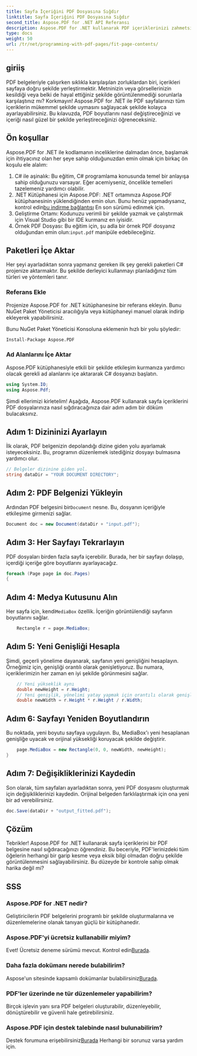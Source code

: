 ```yaml
---
title: Sayfa İçeriğini PDF Dosyasına Sığdır
linktitle: Sayfa İçeriğini PDF Dosyasına Sığdır
second_title: Aspose.PDF for .NET API Referansı
description: Aspose.PDF for .NET kullanarak PDF içeriklerinizi zahmetsizce yerleştirin. Bu kılavuz, optimum sayfa düzeni elde etmek için ayrıntılı, adım adım bir yaklaşım sağlar.
type: docs
weight: 50
url: /tr/net/programming-with-pdf-pages/fit-page-contents/
---
```

## giriiş

PDF belgeleriyle çalışırken sıklıkla karşılaşılan zorluklardan biri, içerikleri sayfaya doğru şekilde yerleştirmektir. Metninizin veya görsellerinizin kesildiği veya belki de hayal ettiğiniz şekilde görüntülenmediği sorunlarla karşılaştınız mı? Korkmayın! Aspose.PDF for .NET ile PDF sayfalarınızı tüm içeriklerin mükemmel şekilde uymasını sağlayacak şekilde kolayca ayarlayabilirsiniz. Bu kılavuzda, PDF boyutlarını nasıl değiştireceğinizi ve içeriği nasıl güzel bir şekilde yerleştireceğinizi öğreneceksiniz.

## Ön koşullar

Aspose.PDF for .NET ile kodlamanın inceliklerine dalmadan önce, başlamak için ihtiyacınız olan her şeye sahip olduğunuzdan emin olmak için birkaç ön koşulu ele alalım:

1. C# ile aşinalık: Bu eğitim, C# programlama konusunda temel bir anlayışa sahip olduğunuzu varsayar. Eğer acemiyseniz, öncelikle temelleri tazelemeniz yardımcı olabilir.
2.  .NET Kütüphanesi için Aspose.PDF: .NET ortamınıza Aspose.PDF kütüphanesinin yüklendiğinden emin olun. Bunu henüz yapmadıysanız, kontrol edin[bu indirme bağlantısı](https://releases.aspose.com/pdf/net/) En son sürümü edinmek için.
3. Geliştirme Ortamı: Kodunuzu verimli bir şekilde yazmak ve çalıştırmak için Visual Studio gibi bir IDE kurmanız en iyisidir.
4.  Örnek PDF Dosyası: Bu eğitim için, şu adla bir örnek PDF dosyanız olduğundan emin olun:`input.pdf` manipüle edebileceğiniz.

## Paketleri İçe Aktar

Her şeyi ayarladıktan sonra yapmanız gereken ilk şey gerekli paketleri C# projenize aktarmaktır. Bu şekilde derleyici kullanmayı planladığınız tüm türleri ve yöntemleri tanır.

### Referans Ekle

Projenize Aspose.PDF for .NET kütüphanesine bir referans ekleyin. Bunu NuGet Paket Yöneticisi aracılığıyla veya kütüphaneyi manuel olarak indirip ekleyerek yapabilirsiniz.

Bunu NuGet Paket Yöneticisi Konsoluna eklemenin hızlı bir yolu şöyledir:

```bash
Install-Package Aspose.PDF
```

### Ad Alanlarını İçe Aktar

Aspose.PDF kütüphanesiyle etkili bir şekilde etkileşim kurmanıza yardımcı olacak gerekli ad alanlarını içe aktararak C# dosyanızı başlatın.

```csharp
using System.IO;
using Aspose.Pdf;
```

Şimdi ellerimizi kirletelim! Aşağıda, Aspose.PDF kullanarak sayfa içeriklerini PDF dosyalarınıza nasıl sığdıracağınıza dair adım adım bir döküm bulacaksınız.

## Adım 1: Dizininizi Ayarlayın

İlk olarak, PDF belgenizin depolandığı dizine giden yolu ayarlamak isteyeceksiniz. Bu, programın düzenlemek istediğiniz dosyayı bulmasına yardımcı olur.

```csharp
// Belgeler dizinine giden yol.
string dataDir = "YOUR DOCUMENT DIRECTORY";
```

## Adım 2: PDF Belgenizi Yükleyin

 Ardından PDF belgesini bir`Document` nesne. Bu, dosyanın içeriğiyle etkileşime girmenizi sağlar.

```csharp
Document doc = new Document(dataDir + "input.pdf");
```

## Adım 3: Her Sayfayı Tekrarlayın

PDF dosyaları birden fazla sayfa içerebilir. Burada, her bir sayfayı dolaşıp, içerdiği içeriğe göre boyutlarını ayarlayacağız.

```csharp
foreach (Page page in doc.Pages)
{
```

## Adım 4: Medya Kutusunu Alın

 Her sayfa için, kendi`MediaBox` özellik. İçeriğin görüntülendiği sayfanın boyutlarını sağlar.

```csharp
    Rectangle r = page.MediaBox;
```

## Adım 5: Yeni Genişliği Hesapla

Şimdi, geçerli yönelime dayanarak, sayfanın yeni genişliğini hesaplayın. Örneğimiz için, genişliği orantılı olarak genişletiyoruz. Bu numara, içeriklerimizin her zaman en iyi şekilde görünmesini sağlar.

```csharp
    // Yeni yükseklik aynı
    double newHeight = r.Height;
    // Yeni genişlik, yönelimi yatay yapmak için orantılı olarak genişletildi
    double newWidth = r.Height * r.Height / r.Width;
```

## Adım 6: Sayfayı Yeniden Boyutlandırın

Bu noktada, yeni boyutu sayfaya uygulayın. Bu, MediaBox'ı yeni hesaplanan genişliğe uyacak ve orijinal yüksekliği koruyacak şekilde değiştirir.

```csharp
    page.MediaBox = new Rectangle(0, 0, newWidth, newHeight);
}
```

## Adım 7: Değişikliklerinizi Kaydedin

Son olarak, tüm sayfaları ayarladıktan sonra, yeni PDF dosyasını oluşturmak için değişikliklerinizi kaydedin. Orijinal belgeden farklılaştırmak için ona yeni bir ad verebilirsiniz.

```csharp
doc.Save(dataDir + "output_fitted.pdf");
```

## Çözüm

Tebrikler! Aspose.PDF for .NET kullanarak sayfa içeriklerini bir PDF belgesine nasıl sığdıracağınızı öğrendiniz. Bu beceriyle, PDF'lerinizdeki tüm öğelerin herhangi bir garip kesme veya eksik bilgi olmadan doğru şekilde görüntülenmesini sağlayabilirsiniz. Bu düzeyde bir kontrole sahip olmak harika değil mi?

## SSS

### Aspose.PDF for .NET nedir?
Geliştiricilerin PDF belgelerini programlı bir şekilde oluşturmalarına ve düzenlemelerine olanak tanıyan güçlü bir kütüphanedir.

### Aspose.PDF'yi ücretsiz kullanabilir miyim?
 Evet! Ücretsiz deneme sürümü mevcut. Kontrol edin[Burada](https://releases.aspose.com/).

### Daha fazla dokümanı nerede bulabilirim?
 Aspose'un sitesinde kapsamlı dokümanlar bulabilirsiniz[Burada](https://reference.aspose.com/pdf/net/).

### PDF'ler üzerinde ne tür düzenlemeler yapabilirim?
Birçok işlevin yanı sıra PDF belgeleri oluşturabilir, düzenleyebilir, dönüştürebilir ve güvenli hale getirebilirsiniz.

### Aspose.PDF için destek talebinde nasıl bulunabilirim?
 Destek forumuna erişebilirsiniz[Burada](https://forum.aspose.com/c/pdf/10) Herhangi bir sorunuz varsa yardım için.